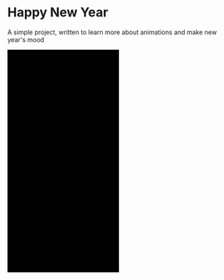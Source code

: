 # Happy New Year
A simple project, written to learn more about animations and make new year's mood

<img src="https://github.com/jkar-dev/HappyNewYear/blob/master/preview/preview.gif" width = "250"/>
